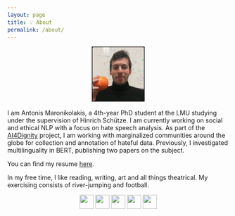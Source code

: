 ```yaml
---
layout: page
title: 💡 About
permalink: /about/
---
```


<p align="center">
<img src="https://raw.githubusercontent.com/antmarakis/antmarakis.github.io/master/images/profile.jpg" height="125" width="120">
</p>

I am Antonis Maronikolakis, a 4th-year PhD student at the LMU studying under the supervision of Hinrich Schütze. I am currently working on social and ethical NLP with a focus on hate speech analysis. As part of the [AI4Dignity](https://www.ai4dignity.gwi.uni-muenchen.de/) project, I am working with marginalized communities around the globe for collection and annotation of hateful data. Previously, I investigated multilinguality in BERT, publishing two papers on the subject.

You can find my resume [here](https://antmarakis.github.io/files/antonis_resume.pdf).

In my free time, I like reading, writing, art and all things theatrical. My exercising consists of river-jumping and football.

<p align="center">
<a href="https://twitter.com/antmarakis"><img height="32" width="32" src="https://raw.githubusercontent.com/antmarakis/antmarakis.github.io/master/images/twitter-line.svg"/></a> <a href="https://github.com/antmarakis"><img height="32" width="32" src="https://raw.githubusercontent.com/antmarakis/antmarakis.github.io/master/images/github-line.svg"/></a> <a href="mailto:antmarakis@cis.lmu.de"><img height="32" width="32" src="https://raw.githubusercontent.com/antmarakis/antmarakis.github.io/master/images/mail-line.svg"/></a> <a href="https://www.linkedin.com/in/anthony-marakis/"><img height="32" width="32" src="https://raw.githubusercontent.com/antmarakis/antmarakis.github.io/master/images/linkedin-box-line.svg"/></a> <a href="https://scholar.google.com/citations?user=d3z9F60AAAAJ"><img height="32" width="32" src="https://raw.githubusercontent.com/antmarakis/antmarakis.github.io/master/images/bookmark-line.svg"/></a>
</p>
